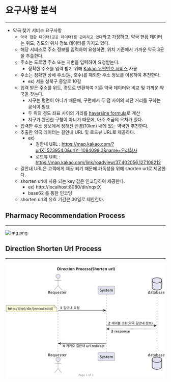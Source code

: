 # 요구사항 분석

---

- 약국 찾기 서비스 요구사항
    - `약국 현황 데이터(공공 데이터)를 관리하고 있다`라고 가정하고, 약국 현황 데이터는 위도, 경도의 위치 정보 데이터를 가지고 있다.
    - 해당 서비스로 주소 정보를 입력하여 요청하면, 위치 기준에서 가까운 약국 3곳을 추출한다.
    - 주소는 도로명 주소 또는 지번을 입력하여 요청받는다.
        - 정확한 주소를 입력 받기 위해 [Kakao 우편번호 서비스](https://postcode.map.daum.net/guide) 사용
    - 주소는 정확한 상세 주소(동, 호수)를 제외한 주소 정보를 이용하여 추천한다.
        - ex) 서울 성북구 종암로 10길
    - 입력 받은 주소를 위도, 경도로 변환하여 기존 약국 데이터와 비교 및 가까운 약국을 찾는다.
        - 지구는 평면이 아니기 때문에, 구면에서 두 점 사이의 최단 거리를 구하는 공식이 필요
        - 두 위의 경도 좌표 사이의 거리를 [haversine formula](https://en.wikipedia.org/wiki/Haversine_formula)로 계산
        - 지구가 완전한 구형이 아니기 때문에, 아주 조금의 오차가 있다.
    - 입력한 주소 정보에서 정해진 반경(10km) 내에 있는 약국만 추천한다.
    - 추출한 약국 데이터는 길안내 URL 및 로드뷰 URL로 제공하다.
        - ex)
            - 길안내 URL : https://map.kakao.com/?urlX=523954.0&urlY=1084098.0&name=우리회사
            - 로드뷰 URL : https://map.kakao.com/link/roadview/37.402056,127.108212
    - 길안내 URL은 고객에게 제공 되기 때문에 가독성을 위해 shorten url로 제공한다.
    - shorten url에 사용 되는 key 값은 인코딩하여 제공한다.
        - ex) http://localhost:8080/dir/nqxtX
        - base62 를 통한 인코딩
    - shorten url의 유효 기간은 30일로 제한한다.

## Pharmacy Recommendation Process

---
![img.png](Desktop/YUN/fastCampus/Pharmacy-Recommendation/document/pharmacy_recommendation_system.png)

## Direction Shorten Url Process

---
![img_1.png](direction_process(shorten_url).png)

